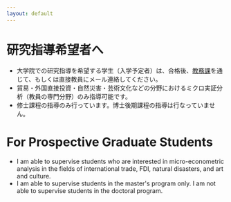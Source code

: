 ```yaml
---
layout: default
---
```




# 研究指導希望者へ

- 大学院での研究指導を希望する学生（入学予定者）は、合格後、[教務課](https://www.aoyama.ac.jp/admission/graduate/inquiry/)を通じて、もしくは直接教員にメール連絡してください。
- 貿易・外国直接投資・自然災害・芸術文化などの分野におけるミクロ実証分析（教員の専門分野）のみ指導可能です。
- 修士課程の指導のみ行っています。博士後期課程の指導は行なっていません。
 
# For Prospective Graduate Students

- I am able to supervise students who are interested in micro-econometric analysis in the fields of international trade, FDI,  natural disasters, and art and culture. 
- I am able to supervise students in the master's program only. I am not able to supervise students in the doctoral program.





